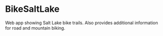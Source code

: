 # BikeSaltLake
Web app showing Salt Lake bike trails. Also provides additional information for road and mountain biking.
